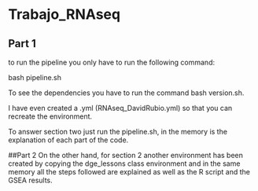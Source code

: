 # Trabajo_RNAseq

## Part 1

to run the pipeline you only have to run the following command:

bash pipeline.sh

To see the dependencies you have to run the command bash version.sh.

I have even created a .yml (RNAseq_DavidRubio.yml) so that you can recreate the environment.

To answer section two just run the pipeline.sh, in the memory is the explanation of each part of the code.


##Part 2
On the other hand, for section 2 another environment has been created by copying the dge_lessons class environment and in the same memory all the steps followed are explained as well as the R script and the GSEA results.

